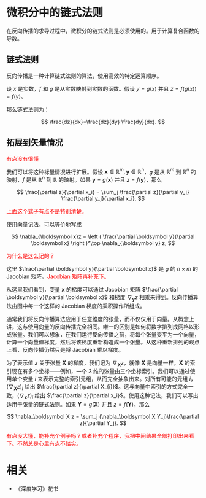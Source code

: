 


# 微积分中的链式法则

在反向传播的求导过程中，微积分的链式法则是必须使用的。用于计算复合函数的导数。

## 链式法则

反向传播是一种计算链式法则的算法，使用高效的特定运算顺序。

设 $x$ 是实数，$f$ 和 $g$ 是从实数映射到实数的函数。假设 $y=g(x)$ 并且 $z=f(g(x))=f(y)$。

那么链式法则为：

$$
\frac{dz}{dx}=\frac{dz}{dy} \frac{dy}{dx}.
$$

## 拓展到矢量情况

<span style="color:red;">有点没有很懂</span>

我们可以将这种标量情况进行扩展。假设 $\boldsymbol x\in \mathbb R^m, \boldsymbol y\in \mathbb R^n$，$g$ 是从 $\mathbb R^m$ 到 $\mathbb R^n$ 的映射，$f$ 是从 $\mathbb R^n$ 到 $\mathbb R$ 的映射。如果 $\boldsymbol y=g(\boldsymbol x)$ 并且 $z=f(\boldsymbol y)$，那么

$$
\frac{\partial z}{\partial x_i} = \sum_j \frac{\partial z}{\partial y_j} \frac{\partial y_j}{\partial x_i}.
$$

<span style="color:red;">上面这个式子有点不是特别清楚。</span>

使用向量记法，可以等价地写成

$$
\nabla_{\boldsymbol x}z = \left ( \frac{\partial \boldsymbol y}{\partial \boldsymbol x} \right )^\top \nabla_{\boldsymbol y} z,
$$

<span style="color:red;">为什么是这么记的？</span>

这里 $\frac{\partial \boldsymbol y}{\partial \boldsymbol x}$ 是 $g$ 的 $n\times m$ 的 Jacobian 矩阵。<span style="color:red;">Jacobian 矩阵再补充下。</span>

从这里我们看到，变量 $\boldsymbol x$ 的梯度可以通过 Jacobian 矩阵 $\frac{\partial \boldsymbol y}{\partial \boldsymbol x}$ 和梯度 $\nabla_{\boldsymbol y} z$ 相乘来得到。反向传播算法由图中每一个这样的 Jacobian 梯度的乘积操作所组成。


通常我们将反向传播算法应用于任意维度的张量，而不仅仅用于向量。从概念上讲，这与使用向量的反向传播完全相同。唯一的区别是如何将数字排列成网格以形成张量。我们可以想象，在我们运行反向传播之前，将每个张量变平为一个向量，计算一个向量值梯度，然后将该梯度重新构造成一个张量。从这种重新排列的观点上看，反向传播仍然只是将 Jacobian 乘以梯度。


为了表示值 $z$ 关于张量 $\boldsymbol X$ 的梯度，我们记为 $\nabla_\boldsymbol X z$，就像 $\boldsymbol X$ 是向量一样。$\boldsymbol X$ 的索引现在有多个坐标——例如，一个 3 维的张量由三个坐标索引。我们可以通过使用单个变量 $i$ 来表示完整的索引元组，从而完全抽象出来。对所有可能的元组 $i$，$(\nabla_\boldsymbol X z)_i$ 给出 $\frac{\partial z}{\partial X_{i}}$。这与向量中索引的方式完全一致，$(\nabla_{\boldsymbol x} z)_i$ 给出 $\frac{\partial z}{\partial x_i}$。使用这种记法，我们可以写出适用于张量的链式法则。如果 $\boldsymbol Y=g(\boldsymbol X)$ 并且 $z=f(\boldsymbol Y)$，那么

$$
\nabla_\boldsymbol X z = \sum_j (\nabla_\boldsymbol X  Y_j)\frac{\partial z}{\partial Y_j}.
$$

<span style="color:red;">有点没大懂，能补充个例子吗？或者补充个程序，我把中间结果全部打印出来看下。不然总是心里有点不踏实。</span>






# 相关

- 《深度学习》花书
